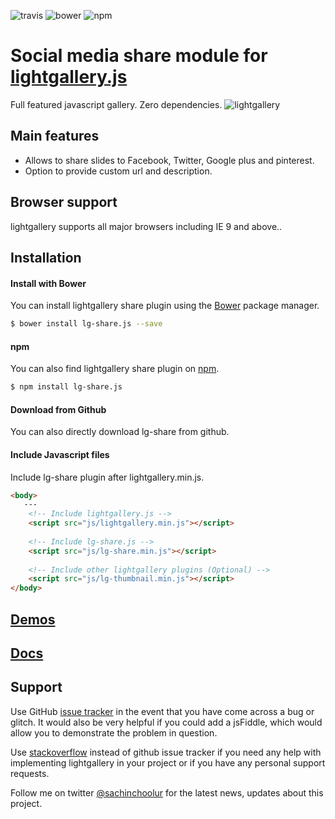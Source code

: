 ![travis](https://travis-ci.org/sachinchoolur/lg-share.js.svg?branch=master)
![bower](https://img.shields.io/bower/v/lg-share.js.svg)
![npm](https://img.shields.io/npm/v/lg-share.js.svg)

# Social media share module for [lightgallery.js](http://sachinchoolur.github.io/lightgallery.js/)
Full featured javascript gallery. Zero dependencies.
![lightgallery](https://raw.githubusercontent.com/sachinchoolur/lightGallery/master/lib/lg.png)

Main features
---

* Allows to share slides to Facebook, Twitter, Google plus and pinterest.
* Option to provide custom url and description.
 
Browser support
---
lightgallery supports all major browsers including IE 9 and above..


Installation
---
#### Install with Bower

You can install lightgallery share plugin using the [Bower](http://bower.io) package manager.

```sh
$ bower install lg-share.js --save
```

#### npm

You can also find lightgallery share plugin on [npm](http://npmjs.org).

```sh
$ npm install lg-share.js
```
#### Download from Github

You can also directly download lg-share from github.

#### Include Javascript files
Include lg-share plugin after lightgallery.min.js.
``` html
<body>
   ---
    <!-- Include lightgallery.js -->
    <script src="js/lightgallery.min.js"></script>
    
    <!-- Include lg-share.js -->
    <script src="js/lg-share.min.js"></script>
    
    <!-- Include other lightgallery plugins (Optional) -->
    <script src="js/lg-thumbnail.min.js"></script>
</body>  
```

[Demos](http://sachinchoolur.github.io/lightgallery.js/demos/share.html)
----
  
[Docs](http://sachinchoolur.github.io/lightgallery.js/docs/api.html#lg-share)
-----

Support
----
Use GitHub [issue tracker](https://github.com/sachinchoolur/lg-shares.js/issues/new) in the event that you have come across a bug or glitch. It would also be very helpful if you could add a jsFiddle, which would allow you to demonstrate the problem in question.

Use [stackoverflow](https://stackoverflow.com/search?q=lightgallery) instead of github issue tracker if you need any help with implementing lightgallery in your project or if you have any personal support requests. 

Follow me on twitter [@sachinchoolur](https://twitter.com/sachinchoolur) for the latest news, updates about this project.


